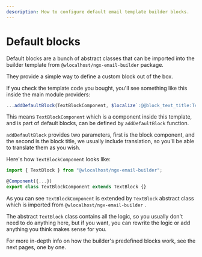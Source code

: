 ```yaml
---
description: How to configure default email template builder blocks.
---
```


# Default blocks

Default blocks are a bunch of abstract classes that can be imported into the builder template from `@wlocalhost/ngx-email-builder` package.

They provide a simple way to define a custom block out of the box.

If you check the template code you bought, you'll see something like this inside the main module providers:

```typescript
...addDefaultBlock(TextBlockComponent, $localize`:@@block_text_title:Text`)
```

This means `TextBlockComponent` which is a component inside this template, and is part of default blocks, can be defined by `addDefaultBlock` function.

`addDefaultBlock` provides two parameters, first is the block component, and the second is the block title, we usually include translation, so you'll be able to translate them as you wish.

Here's how `TextBlockComponent` looks like:

```typescript
import { TextBlock } from "@wlocalhost/ngx-email-builder";

@Component({...})
export class TextBlockComponent extends TextBlock {}
```

As you can see `TextBlockComponent` is extended by `TextBlock` abstract class which is imported from `@wlocalhost/ngx-email-builder` .

The abstract `TextBlock` class contains all the logic, so you usually don't need to do anything here, but if you want, you can rewrite the logic or add anything you think makes sense for you.

For more in-depth info on how the builder's predefined blocks work, see the next pages, one by one.
